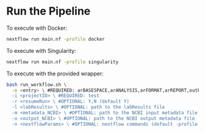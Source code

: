 
# Run the Pipeline
To execute with Docker:
```bash
nextflow run main.nf -profile docker
```
To execute with Singularity:
```bash
nextflow run main.nf -profile singularity
```
To execute with the provided wrapper:
```bash
bash run_workflow.sh \
  -e <entry> \ #REQUIRED: arBASESPACE,arANALYSIS,arFORMAT,arREPORT,outbreakANALYSIS,outbreakREPORT"
  -i <projectID> \ #REQUIRED: test
  -r <resumeRun> \ #OPTIONAL: Y,N (default Y)
  -l <labResults> \ #OPTIONAL: path to the labResults file
  -m <metadata_NCBI> \ #OPTIONAL: path to the NCBI input metadata file
  -o <output_NCBI> \ #OPTIONAL: path to the NCBI output metadata file
  -n <nextflowParams> \ #OPTIONAL: nextflow commands (default -profile docker,test -entry NFCORE_ODHLAR --max_memory 7.GB --max_cpus 4)
```